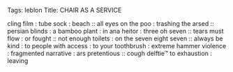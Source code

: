 Tags: leblon
Title: CHAIR AS A SERVICE
  
cling film : tube sock : beach :: all eyes on the poo : trashing the arsed :: persian blinds : a bamboo plant : in ana heitor : three oh seven :: tears must flow : or fought :: not enough toilets : on the seven eight seven :: always be kind : to people with access : to your toothbrush : extreme hammer violence : fragmented narrative : ars pretentious :: cough delftie™ to exhaustion : leaving
